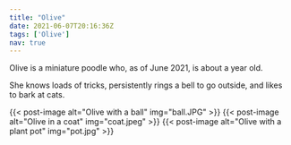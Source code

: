 ```yaml
---
title: "Olive"
date: 2021-06-07T20:16:36Z
tags: ['Olive']
nav: true   
---
```


Olive is a miniature poodle who, as of June 2021, is about a year old.

She knows loads of tricks, persistently rings a bell to go outside, and likes to bark at cats.

{{< post-image alt="Olive with a ball" img="ball.JPG" >}}
{{< post-image alt="Olive in a coat" img="coat.jpeg" >}}
{{< post-image alt="Olive with a plant pot" img="pot.jpg" >}}
